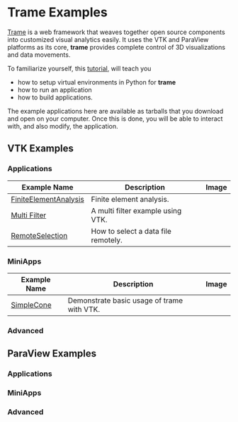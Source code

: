 ﻿# Trame Examples

[Trame](https://kitware.github.io/trame/docs/index.html) is a web framework that weaves together open source components into customized visual analytics easily. It uses the VTK and ParaView platforms as its core, **trame** provides complete control of 3D visualizations and data movements.

To familiarize yourself, this [tutorial](https://kitware.github.io/trame/docs/tutorial.html), will teach you

- how to setup virtual environments in Python for **trame**
- how to run an application
- how to build applications.

The example applications here are available as tarballs that you download and open on your computer. Once this is done, you will be able to interact with, and also modify, the application.

## VTK Examples

### Applications

| Example Name | Description | Image |
| -------------- | ------------- | ------- |
[FiniteElementAnalysis](/Trame/Applications/FiniteElementAnalysis) | Finite element analysis.
[Multi Filter](/Trame/Applications/MultiFilter) | A multi filter example using VTK.
[RemoteSelection](/Trame/Applications/RemoteSelection) | How to select a data file remotely.

### MiniApps

| Example Name | Description | Image |
| -------------- | ------------- | ------- |
[SimpleCone](/Trame/MiniApps/SimpleCone) | Demonstrate basic usage of trame with VTK.

### Advanced

## ParaView Examples

### Applications

### MiniApps

### Advanced

